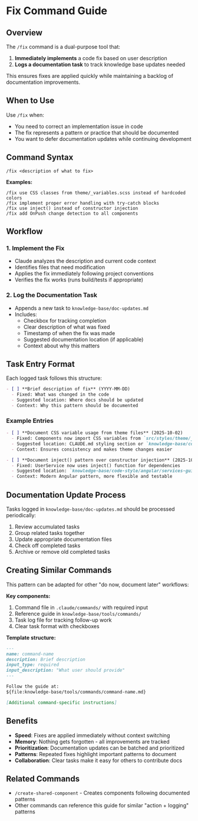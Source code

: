 # Fix Command Guide

## Overview

The `/fix` command is a dual-purpose tool that:
1. **Immediately implements** a code fix based on user description
2. **Logs a documentation task** to track knowledge base updates needed

This ensures fixes are applied quickly while maintaining a backlog of documentation improvements.

## When to Use

Use `/fix` when:
- You need to correct an implementation issue in code
- The fix represents a pattern or practice that should be documented
- You want to defer documentation updates while continuing development

## Command Syntax

```
/fix <description of what to fix>
```

**Examples:**
```
/fix use CSS classes from theme/_variables.scss instead of hardcoded colors
/fix implement proper error handling with try-catch blocks
/fix use inject() instead of constructor injection
/fix add OnPush change detection to all components
```

## Workflow

### 1. Implement the Fix
- Claude analyzes the description and current code context
- Identifies files that need modification
- Applies the fix immediately following project conventions
- Verifies the fix works (runs build/tests if appropriate)

### 2. Log the Documentation Task
- Appends a new task to `knowledge-base/doc-updates.md`
- Includes:
  - Checkbox for tracking completion
  - Clear description of what was fixed
  - Timestamp of when the fix was made
  - Suggested documentation location (if applicable)
  - Context about why this matters

## Task Entry Format

Each logged task follows this structure:

```markdown
- [ ] **Brief description of fix** (YYYY-MM-DD)
  - Fixed: What was changed in the code
  - Suggested location: Where docs should be updated
  - Context: Why this pattern should be documented
```

### Example Entries

```markdown
- [ ] **Document CSS variable usage from theme files** (2025-10-02)
  - Fixed: Components now import CSS variables from `src/styles/theme/_variables.scss`
  - Suggested location: CLAUDE.md styling section or `knowledge-base/code-style/angular/`
  - Context: Ensures consistency and makes theme changes easier

- [ ] **Document inject() pattern over constructor injection** (2025-10-02)
  - Fixed: UserService now uses inject() function for dependencies
  - Suggested location: `knowledge-base/code-style/angular/services-guide.md`
  - Context: Modern Angular pattern, more flexible and testable
```

## Documentation Update Process

Tasks logged in `knowledge-base/doc-updates.md` should be processed periodically:

1. Review accumulated tasks
2. Group related tasks together
3. Update appropriate documentation files
4. Check off completed tasks
5. Archive or remove old completed tasks

## Creating Similar Commands

This pattern can be adapted for other "do now, document later" workflows:

**Key components:**
1. Command file in `.claude/commands/` with required input
2. Reference guide in `knowledge-base/tools/commands/`
3. Task log file for tracking follow-up work
4. Clear task format with checkboxes

**Template structure:**
```markdown
---
name: command-name
description: Brief description
input_type: required
input_description: "What user should provide"
---

Follow the guide at:
${file:knowledge-base/tools/commands/command-name.md}

[Additional command-specific instructions]
```

## Benefits

- **Speed**: Fixes are applied immediately without context switching
- **Memory**: Nothing gets forgotten - all improvements are tracked
- **Prioritization**: Documentation updates can be batched and prioritized
- **Patterns**: Repeated fixes highlight important patterns to document
- **Collaboration**: Clear tasks make it easy for others to contribute docs

## Related Commands

- `/create-shared-component` - Creates components following documented patterns
- Other commands can reference this guide for similar "action + logging" patterns
